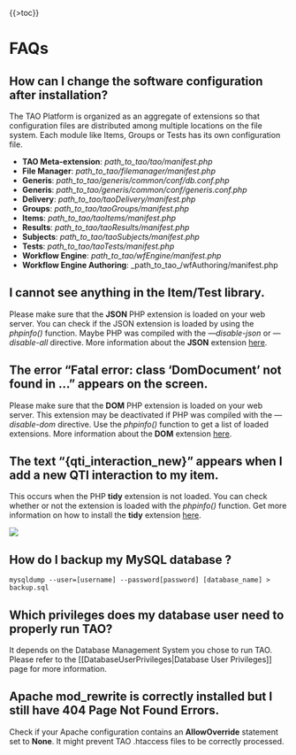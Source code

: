 {{\>toc}}

FAQs
====

How can I change the software configuration after installation?
---------------------------------------------------------------

The TAO Platform is organized as an aggregate of extensions so that configuration files are distributed among multiple locations on the file system. Each module like Items, Groups or Tests has its own configuration file.

-   **TAO Meta-extension**: *path\_to\_tao/tao/manifest.php*
-   **File Manager**: *path\_to\_tao/filemanager/manifest.php*
-   **Generis**: *path\_to\_tao/generis/common/conf/db.conf.php*
-   **Generis**: *path\_to\_tao/generis/common/conf/generis.conf.php*
-   **Delivery**: *path\_to\_tao/taoDelivery/manifest.php*
-   **Groups**: *path\_to\_tao/taoGroups/manifest.php*
-   **Items**: *path\_to\_tao/taoItems/manifest.php*
-   **Results**: *path\_to\_tao/taoResults/manifest.php*
-   **Subjects**: *path\_to\_tao/taoSubjects/manifest.php*
-   **Tests**: *path\_to\_tao/taoTests/manifest.php*
-   **Workflow Engine**: *path\_to\_tao/wfEngine/manifest.php*
-   **Workflow Engine Authoring**: \_path\_to\_tao\_/wfAuthoring/manifest.php

I cannot see anything in the Item/Test library.
-----------------------------------------------

Please make sure that the **JSON** PHP extension is loaded on your web server. You can check if the JSON extension is loaded by using the *phpinfo()* function. Maybe PHP was compiled with the *—disable-json* or *—disable-all* directive. More information about the **JSON** extension [here](http://us.php.net/manual/en/book.json.php).

The error “Fatal error: class ‘DomDocument’ not found in …” appears on the screen.
----------------------------------------------------------------------------------

Please make sure that the **DOM** PHP extension is loaded on your web server. This extension may be deactivated if PHP was compiled with the *—disable-dom* directive. Use the *phpinfo()* function to get a list of loaded extensions. More information about the **DOM** extension [here](http://us.php.net/manual/en/book.dom.php).

The text “{qti\_interaction\_new}” appears when I add a new QTI interaction to my item.
---------------------------------------------------------------------------------------

This occurs when the PHP **tidy** extension is not loaded. You can check whether or not the extension is loaded with the *phpinfo()* function. Get more information on how to install the **tidy** extension [here](http://us.php.net/manual/en/book.tidy.php).

![](2-faq_tidy.png)

How do I backup my MySQL database ?
-----------------------------------

    mysqldump --user=[username] --password[password] [database_name] > backup.sql

Which privileges does my database user need to properly run TAO?
----------------------------------------------------------------

It depends on the Database Management System you chose to run TAO. Please refer to the [[DatabaseUserPrivileges|Database User Privileges]] page for more information.

Apache mod\_rewrite is correctly installed but I still have 404 Page Not Found Errors.
--------------------------------------------------------------------------------------

Check if your Apache configuration contains an **AllowOverride** statement set to **None**. It might prevent TAO .htaccess files to be correctly processed.

